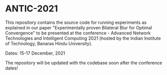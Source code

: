 # ANTIC-2021

This repository contains the source code for running experiments as explained in our paper "Experimentally proven Bilateral Blur for Optimal Convergence" to be presented at the conference - Advanced Network Technologies and Intelligent Computing 2021 (hosted by the Indian Institute of Technology, Banaras Hindu University). 

Dates: 15-17 December, 2021

The repository will be updated with the codebase soon after the conference dates! 
